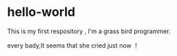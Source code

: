 # hello-world
This  is  my  first  respository , I'm  a grass bird programmer.


every bady,It seems that she cried just now ！
